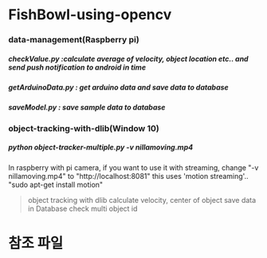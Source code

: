 # FishBowl-using-opencv

### data-management(Raspberry pi)

##### checkValue.py :calculate average of velocity, object location etc.. and send push notification to android in time
##### getArduinoData.py : get arduino data and save data to database
##### saveModel.py : save sample data to database


### object-tracking-with-dlib(Window 10)
##### python object-tracker-multiple.py -v nillamoving.mp4

In raspberry with pi camera, if you want to use it with streaming, change "-v nillamoving.mp4" to "http://localhost:8081"
this uses 'motion streaming'.. "sudo apt-get install motion"

> object tracking with dlib
> calculate velocity, center of object
> save data in Database
> check multi object id


# 참조 파일
